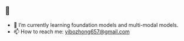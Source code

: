 ## 👋

- 🌱 I’m currently learning foundation models and multi-modal models.
- 📫 How to reach me: yibozhong657@gmail.com
